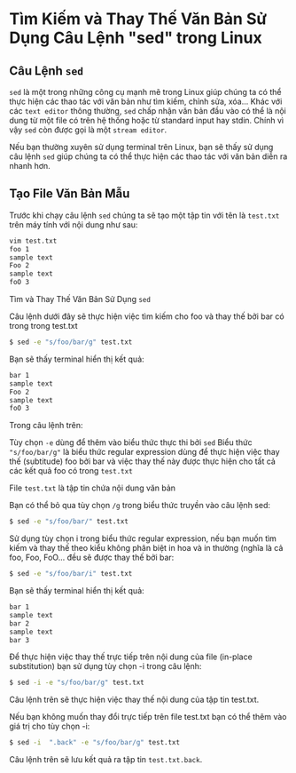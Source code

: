 # Tìm Kiếm và Thay Thế Văn Bản Sử Dụng Câu Lệnh "sed" trong Linux
## Câu Lệnh `sed`
`sed` là một trong những công cụ mạnh mẽ trong Linux giúp chúng ta có thể thực hiện các thao tác với văn bản như tìm kiếm, chỉnh sửa, xóa... Khác với các `text editor` thông thường, `sed` chấp nhận văn bản đầu vào có thể là nội dung từ một file có trên hệ thống hoặc từ standard input hay stdin. Chính vì vậy `sed` còn được gọi là một `stream editor`.

Nếu bạn thường xuyên sử dụng terminal trên Linux, bạn sẽ thấy sử dụng câu lệnh `sed` giúp chúng ta có thể thực hiện các thao tác với văn bản diễn ra nhanh hơn. 

## Tạo File Văn Bản Mẫu

Trước khi chạy câu lệnh `sed` chúng ta sẽ tạo một tập tin với tên là `test.txt` trên máy tính với nội dung như sau:
```sh
vim test.txt
foo 1
sample text
Foo 2
sample text
foO 3
```
Tìm và Thay Thế Văn Bản Sử Dụng `sed`

Câu lệnh dưới đây sẽ thực hiện việc tìm kiếm cho foo và thay thế bởi bar có trong trong test.txt
```sh
$ sed -e "s/foo/bar/g" test.txt
```
Bạn sẽ thấy terminal hiển thị kết quả:
```sh
bar 1
sample text
Foo 2
sample text
foO 3
```
Trong câu lệnh trên:

Tùy chọn `-e` dùng để thêm vào biểu thức thực thi bởi `sed`
Biểu thức `"s/foo/bar/g"` là biểu thức regular expression dùng để thực hiện việc thay thế (subtitude) foo bởi bar và việc thay thế này được thực hiện cho tất cả các kết quả foo có trong `test.txt`

File `test.txt` là tập tin chứa nội dung văn bản

Bạn có thể bỏ qua tùy chọn `/g` trong biểu thức truyền vào câu lệnh sed:
```sh
$ sed -e "s/foo/bar/" test.txt
```
Sử dụng tùy chọn i trong biểu thức regular expression, nếu bạn muốn tìm kiếm và thay thế theo kiểu không phân biệt in hoa và in thường (nghĩa là cả foo, Foo, FoO... đều sẽ được thay thế bởi bar:
```sh
$ sed -e "s/foo/bar/i" test.txt
```
Bạn sẽ thấy terminal hiển thị kết quả:
```sh
bar 1
sample text
bar 2
sample text
bar 3
```
Để thực hiện việc thay thế trực tiếp trên nội dung của file (in-place substitution) bạn sử dụng tùy chọn -i trong câu lệnh:
```sh
$ sed -i -e "s/foo/bar/g" test.txt
```
Câu lệnh trên sẽ thực hiện việc thay thế nội dung của tập tin test.txt.

Nếu bạn không muốn thay đổi trực tiếp trên file test.txt bạn có thể thêm vào giá trị cho tùy chọn -i:
```sh
$ sed -i  ".back" -e "s/foo/bar/g" test.txt
```
Câu lệnh trên sẽ lưu kết quả ra tập tin `test.txt.back`.
